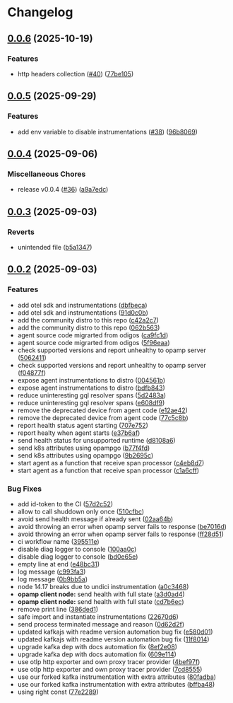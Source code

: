# Changelog

## [0.0.6](https://github.com/odigos-io/opentelemetry-node/compare/v0.0.5...v0.0.6) (2025-10-19)


### Features

* http headers collection ([#40](https://github.com/odigos-io/opentelemetry-node/issues/40)) ([77be105](https://github.com/odigos-io/opentelemetry-node/commit/77be10579ede9f7d94912930816615a1d983fbb8))

## [0.0.5](https://github.com/odigos-io/opentelemetry-node/compare/v0.0.4...v0.0.5) (2025-09-29)


### Features

* add env variable to disable instrumentations ([#38](https://github.com/odigos-io/opentelemetry-node/issues/38)) ([96b8069](https://github.com/odigos-io/opentelemetry-node/commit/96b8069ef05150908c6500b6bfe5d6046eca3da5))

## [0.0.4](https://github.com/odigos-io/opentelemetry-node/compare/v0.0.3...v0.0.4) (2025-09-06)


### Miscellaneous Chores

* release v0.0.4 ([#36](https://github.com/odigos-io/opentelemetry-node/issues/36)) ([a9a7edc](https://github.com/odigos-io/opentelemetry-node/commit/a9a7edccc9e6b7fbe9ddf5789402e5e32f5aba0d))

## [0.0.3](https://github.com/odigos-io/opentelemetry-node/compare/opentelemetry-node-v0.0.2...opentelemetry-node-v0.0.3) (2025-09-03)


### Reverts

* unintended file ([b5a1347](https://github.com/odigos-io/opentelemetry-node/commit/b5a1347c2f36082a93398ce9cc1cd522fa4f3b63))

## [0.0.2](https://github.com/odigos-io/opentelemetry-node/compare/opentelemetry-node-v0.0.1...opentelemetry-node-v0.0.2) (2025-09-03)


### Features

* add otel sdk and instrumentations ([dbfbeca](https://github.com/odigos-io/opentelemetry-node/commit/dbfbeca891544b3052de0b43953a2ac2e309df34))
* add otel sdk and instrumentations ([91d0c0b](https://github.com/odigos-io/opentelemetry-node/commit/91d0c0b36751c69bb94cae9e3134ec82a71b3758))
* add the community distro to this repo ([c42a2c7](https://github.com/odigos-io/opentelemetry-node/commit/c42a2c76a8c6224f1b689b0c6a5a856fee183dec))
* add the community distro to this repo ([062b563](https://github.com/odigos-io/opentelemetry-node/commit/062b563c9973d5a4be77f9a30cf6de4f73bd77b7))
* agent source code migrarted from odigos ([ca9fc1d](https://github.com/odigos-io/opentelemetry-node/commit/ca9fc1d2a641bd35f4f43c4d8950436f0618d230))
* agent source code migrarted from odigos ([5f96eaa](https://github.com/odigos-io/opentelemetry-node/commit/5f96eaa65eaed203b2e30559ffd93def6c2b3900))
* check supported versions and report unhealthy to opamp server ([5062411](https://github.com/odigos-io/opentelemetry-node/commit/5062411cf0e811a340b4f6c3e55505d3c90da98a))
* check supported versions and report unhealthy to opamp server ([f04877f](https://github.com/odigos-io/opentelemetry-node/commit/f04877f0095802a895db0a7cd3ecd74f19a5a993))
* expose agent instrumentations to distro ([004561b](https://github.com/odigos-io/opentelemetry-node/commit/004561b3c9c9a9c30e52e3755026eb08a26764d6))
* expose agent instrumentations to distro ([bdfb843](https://github.com/odigos-io/opentelemetry-node/commit/bdfb843a192a35a6262cf3885f27b9e9d39ec0d9))
* reduce uninteresting gql resolver spans ([5d2483a](https://github.com/odigos-io/opentelemetry-node/commit/5d2483add83758181dfdd44d54d7035e9fa51d2b))
* reduce uninteresting gql resolver spans ([e608df9](https://github.com/odigos-io/opentelemetry-node/commit/e608df9c75499167055ef40fedc181b97d43a45c))
* remove the deprecated device from agent code ([e12ae42](https://github.com/odigos-io/opentelemetry-node/commit/e12ae42e925d105eacce98334078cbaf1a6ec815))
* remove the deprecated device from agent code ([77c5c8b](https://github.com/odigos-io/opentelemetry-node/commit/77c5c8bd66f2983504fe195fcde074d2a4b9cb19))
* report health status agent starting ([707e752](https://github.com/odigos-io/opentelemetry-node/commit/707e7529c5c8ce6c2df34f47eb256c3f4139dca6))
* report healty when agent starts ([e37b6af](https://github.com/odigos-io/opentelemetry-node/commit/e37b6af9e73c757596550cca872a98ca0ca9c731))
* send health status for unsupported runtime ([d8108a6](https://github.com/odigos-io/opentelemetry-node/commit/d8108a6211557b59f196db1aed631f28a49a1cef))
* send k8s attributes using opampgo ([b77f4fd](https://github.com/odigos-io/opentelemetry-node/commit/b77f4fdc6a3e75cc94a5216a9d152f46a13e19b0))
* send k8s attributes using opampgo ([9b2695c](https://github.com/odigos-io/opentelemetry-node/commit/9b2695cc15ac199eb322f4c1afbca6ea2f74d0ad))
* start agent as a function that receive span processor ([c4eb8d7](https://github.com/odigos-io/opentelemetry-node/commit/c4eb8d74436e6b7660566155d9857c0499dc90f4))
* start agent as a function that receive span processor ([c1a6cff](https://github.com/odigos-io/opentelemetry-node/commit/c1a6cff82bdeeb4ba9fdf033caeeba76b149cb07))


### Bug Fixes

* add id-token to the CI ([57d2c52](https://github.com/odigos-io/opentelemetry-node/commit/57d2c52dbdd2d5139a431881b7fe2fe06821eec3))
* allow to call shuddown only once ([510cfbc](https://github.com/odigos-io/opentelemetry-node/commit/510cfbce3f98800e724c5826d46908770ece90cd))
* avoid send health message if already sent ([02aa64b](https://github.com/odigos-io/opentelemetry-node/commit/02aa64b8dae202b59e4670b18449bb877875816b))
* avoid throwing an error when opamp server fails to response ([be7016d](https://github.com/odigos-io/opentelemetry-node/commit/be7016df1771f9cd1b7c93bc04ec61f1825020e8))
* avoid throwing an error when opamp server fails to response ([ff28d51](https://github.com/odigos-io/opentelemetry-node/commit/ff28d51fc8b1789d785a96b84bf21de2cfdb46a5))
* ci workflow name ([395511e](https://github.com/odigos-io/opentelemetry-node/commit/395511efd732e01d32faca80e30f7c34f5c17dd9))
* disable diag logger to console ([100aa0c](https://github.com/odigos-io/opentelemetry-node/commit/100aa0c0fe365bb9520b45d8bd0abc31da818333))
* disable diag logger to console ([bd0e65e](https://github.com/odigos-io/opentelemetry-node/commit/bd0e65e1b9e2938adb27f4be6397fb7fa1abdf1d))
* empty line at end ([e48bc31](https://github.com/odigos-io/opentelemetry-node/commit/e48bc31ed65940ad05810b15948cf1ba543af052))
* log message ([c993fa3](https://github.com/odigos-io/opentelemetry-node/commit/c993fa3c1ea96ebdc2e0002fd0d1b221eba88d05))
* log message ([0b9bb5a](https://github.com/odigos-io/opentelemetry-node/commit/0b9bb5afb4c5d77af93bf1de9d831a00cb8a74e7))
* node 14.17 breaks due to undici instrumentation ([a0c3468](https://github.com/odigos-io/opentelemetry-node/commit/a0c34680253cfef690e0eefcc3d3cf8a3d895af1))
* **opamp client node:** send health with full state ([a3d0ad4](https://github.com/odigos-io/opentelemetry-node/commit/a3d0ad409a53df846f0fb7b3334f67de987ef35e))
* **opamp client node:** send health with full state ([cd7b6ec](https://github.com/odigos-io/opentelemetry-node/commit/cd7b6ec996810c88dc473d3a8ea390692a05d108))
* remove print line ([386ded1](https://github.com/odigos-io/opentelemetry-node/commit/386ded172df9157e48427353dc7787702fff3a50))
* safe import and instantiate instrumentations ([22670d6](https://github.com/odigos-io/opentelemetry-node/commit/22670d63d98eb910464d2b949d7b4daf73f441bb))
* send process terminated message and reason ([0d62d2f](https://github.com/odigos-io/opentelemetry-node/commit/0d62d2fd195c2a493b0a44c887f4b13a3f1dbe2f))
* updated kafkajs with readme version automation bug fix ([e580d01](https://github.com/odigos-io/opentelemetry-node/commit/e580d01e4515c105852e5dcdd391fd8fd95409c8))
* updated kafkajs with readme version automation bug fix ([11f8014](https://github.com/odigos-io/opentelemetry-node/commit/11f801469b847906d7bf01e102c257d6b6bc2728))
* upgrade kafka dep with docs automation fix ([8ef2e08](https://github.com/odigos-io/opentelemetry-node/commit/8ef2e08c10e2497ac7149cfa1f583d861fc976b6))
* upgrade kafka dep with docs automation fix ([609e114](https://github.com/odigos-io/opentelemetry-node/commit/609e1148f0304bed4f418ef9ff33d5965ca887ab))
* use otlp http exporter and own proxy tracer provider ([4bef97f](https://github.com/odigos-io/opentelemetry-node/commit/4bef97f6cc8210b3e945ad8d83ccb96e0a426bd0))
* use otlp http exporter and own proxy tracer provider ([7cd8555](https://github.com/odigos-io/opentelemetry-node/commit/7cd8555a1b59682ffeec65ba128d93ee838f7f29))
* use our forked kafka instrumentation with extra attributes ([80fadba](https://github.com/odigos-io/opentelemetry-node/commit/80fadba66fef7c74436541273c4fa7c12b9c58ab))
* use our forked kafka instrumentation with extra attributes ([bffba48](https://github.com/odigos-io/opentelemetry-node/commit/bffba48df94cf79041fea1ea3fea946824aa87a2))
* using right const ([77e2289](https://github.com/odigos-io/opentelemetry-node/commit/77e22893116fa858433819503985ca58d8951839))
